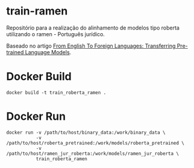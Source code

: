 # train-ramen
Repositório para a realização do alinhamento de modelos tipo roberta utilizando o ramen - Português jurídico.

Baseado no artigo [From English To Foreign Languages: Transferring Pre-trained Language Models](https://arxiv.org/abs/2002.07306).

# Docker Build
```
docker build -t train_roberta_ramen .
```
# Docker Run
```
docker run -v /path/to/host/binary_data:/work/binary_data \
           -v /path/to/host/roberta_pretrained:/work/models/roberta_pretrained \
           -v /path/to/host/ramen_jur_roberta:/work/models/ramen_jur_roberta \
           train_roberta_ramen
```